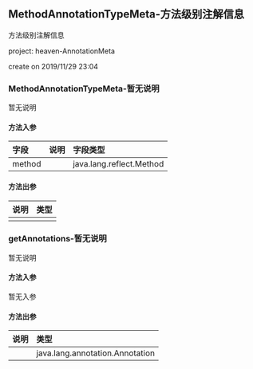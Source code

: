 ## MethodAnnotationTypeMeta-方法级别注解信息

方法级别注解信息

<p> project: heaven-AnnotationMeta </p>
<p> create on 2019/11/29 23:04 </p>

### MethodAnnotationTypeMeta-暂无说明

暂无说明

#### 方法入参

| 字段 | 说明 | 字段类型 |
|:---|:---|:---|
| method |  | java.lang.reflect.Method |

#### 方法出参

| 说明 | 类型 |
|:---|:---|
|  |  |

### getAnnotations-暂无说明

暂无说明

#### 方法入参

暂无入参

#### 方法出参

| 说明 | 类型 |
|:---|:---|
|  | java.lang.annotation.Annotation |




